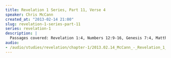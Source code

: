 ```yaml
--- 
title: Revelation 1 Series, Part 11, Verse 4
speaker: Chris McCann
created_at: "2013-02-14 21:00"
slug: revelation-1-series-part-11
series: revelation-1
description: |
  Passages covered: Revelation 1:4, Numbers 12:9-16, Genesis 7:4, Matthew 7:21-23, Matthew 25:10-13, Luke 13:24-25.
audio: 
- /audio/studies/revelation/chapter-1/2013.02.14_McCann_-_Revelation_1_Series_Part_11.yaml
---
```


